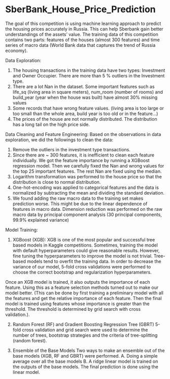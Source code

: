 # SberBank_House_Price_Prediction
The goal of this competition is using machine learning approach to predict the housing prices accurately in Russia. This can help Sberbank gain better understandings of the assets’ value. The training data of this competition contains two parts: features of the houses (almost 300 features) and time series of macro data (World Bank data that captures the trend of Russia economy). 

Data Exploration:
1. The housing transactions in the training data have two types: Investment and Owner Occupier. There are more than 5 % outliers in the Investment type.
2. There are a lot Nan in the dataset. Some important features such as life_sq (living area in square meters), num_room (number of rooms) and build_year (year when the house was built) have almost 30% missing values
3. Some records that have wrong feature values. (living area is too large or too small than the whole area, build year is too old or in the feature…)
4. The prices of the house are not normally distributed. The distribution has a long tail on the high price side.

Data Cleaning and Feature Engineering:
Based on the observations in data exploration, we did the followings to clean the data:
1. Remove the outliers in the investment type transactions.
2. Since there are ~ 300 features, it is inefficient to clean each feature individually. We got the feature importance by running a XGBoost regression model. Then we carefully fixed the Nan and wrong values for the top 25 important features. The rest Nan are fixed using the median.
3. Logarithm transformation was performed to the house price so that the distribution is close to normal distribution.
4. One-hot-encoding was applied to categorical features and the data is normalized by subtracting the mean and dividing the standard deviation.
5. We found adding the raw macro data to the training set makes prediction worse. This might be due to the linear dependence of features in macro data. Dimension reduction was performed on the raw macro data by principal component analysis (30 principal components, 99.9% explained variance) 


Model Training:

1. XGBoost (XGB):
XGB is one of the most popular and successful tree based models in Kaggle competitions. Sometimes, training the model with default hyperparameters could give reasonable results. However, fine tuning the hyperparameters to improve the model is not trivial. Tree-based models tend to overfit the training data. In order to decrease the variance of our model, 5-fold cross validations were performed to choose the correct bootstrap and regularization hyperparameters.

Once an XGB model is trained, it also outputs the importance of each feature. Using this as a feature selection methods turned out to make our model better. (This can be done by first training a preliminary model with all the features and get the relative importance of each feature. Then the final model is trained using features whose importance is greater than the threshold. The threshold is determined by grid search with cross validation.). 

2. Random Forest (RF) and Gradient Boosting Regression Tree (GBRT)
5-fold cross validation and grid search were used to determine the number of trees, bootstrap strategies and the criteria of tree-splitting (random forest).

3. Ensemble of the Base Models
Two ways to make an ensemble out of the base models (XGB, RF and GBRT) were performed.
      A. Doing a simple average over all the base models
      B. A ridge linear model is trained on the outputs of the base models. The final prediction is done using the linear model.
